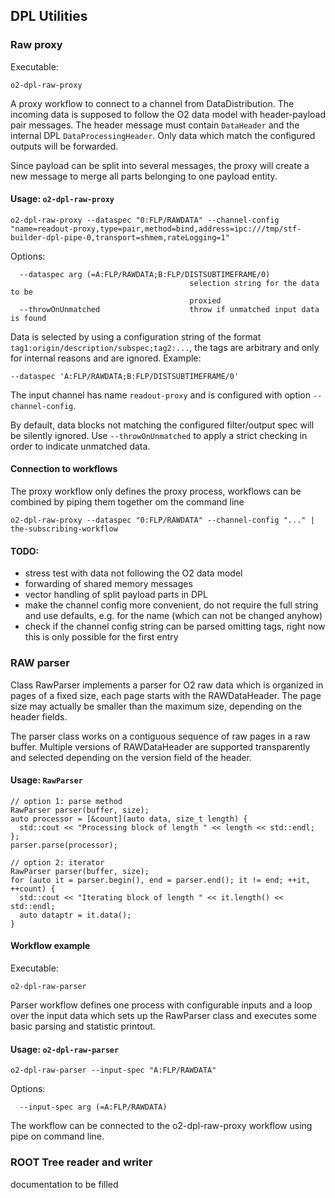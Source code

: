 <!-- doxy
\page refFrameworkUtils Utils
/doxy -->

## DPL Utilities

### Raw proxy
Executable:
```
o2-dpl-raw-proxy
```

A proxy workflow to connect to a channel from DataDistribution. The incoming
data is supposed to follow the O2 data model with header-payload pair messages.
The header message must contain `DataHeader` and the internal DPL `DataProcessingHeader`.
Only data which match the configured outputs will be forwarded.

Since payload can be split into several messages, the proxy will create a new
message to merge all parts belonging to one payload entity.

#### Usage: `o2-dpl-raw-proxy`
```
o2-dpl-raw-proxy --dataspec "0:FLP/RAWDATA" --channel-config "name=readout-proxy,type=pair,method=bind,address=ipc:///tmp/stf-builder-dpl-pipe-0,transport=shmem,rateLogging=1"
```

Options:
```
  --dataspec arg (=A:FLP/RAWDATA;B:FLP/DISTSUBTIMEFRAME/0)
                                        selection string for the data to be 
                                        proxied
  --throwOnUnmatched                    throw if unmatched input data is found
```

Data is selected by using a configuration string of the format
`tag1:origin/description/subspec;tag2:...`, the tags are arbitrary and only
for internal reasons and are ignored.
Example:
```
--dataspec 'A:FLP/RAWDATA;B:FLP/DISTSUBTIMEFRAME/0'
```

The input channel has name `readout-proxy` and is configured with option `--channel-config`.

By default, data blocks not matching the configured filter/output spec will be silently
ignored. Use `--throwOnUnmatched` to apply a strict checking in order to indicate unmatched
data.

#### Connection to workflows
The proxy workflow only defines the proxy process, workflows can be combined by piping them
together om the command line
```
o2-dpl-raw-proxy --dataspec "0:FLP/RAWDATA" --channel-config "..." | the-subscribing-workflow
```

#### TODO:
- stress test with data not following the O2 data model
- forwarding of shared memory messages
- vector handling of split payload parts in DPL
- make the channel config more convenient, do not require the full string and use
  defaults, e.g. for the name (which can not be changed anyhow)
- check if the channel config string can be parsed omitting tags, right now this
  is only possible for the first entry

### RAW parser
Class RawParser implements a parser for O2 raw data which is organized in pages of a
fixed size, each page starts with the RAWDataHeader. The page size may actually be
smaller than the maximum size, depending on the header fields.

The parser class works on a contiguous sequence of raw pages in a raw buffer.
Multiple versions of RAWDataHeader are supported transparently and selected depending
on the version field of the header.

#### Usage: `RawParser`
```
// option 1: parse method
RawParser parser(buffer, size);
auto processor = [&count](auto data, size_t length) {
  std::cout << "Processing block of length " << length << std::endl;
};
parser.parse(processor);

// option 2: iterator
RawParser parser(buffer, size);
for (auto it = parser.begin(), end = parser.end(); it != end; ++it, ++count) {
  std::cout << "Iterating block of length " << it.length() << std::endl;
  auto dataptr = it.data();
}
```

#### Workflow example
Executable:
```
o2-dpl-raw-parser
```

Parser workflow defines one process with configurable inputs and a loop over the input
data which sets up the RawParser class and executes some basic parsing and statistic
printout.

#### Usage: `o2-dpl-raw-parser`
```
o2-dpl-raw-parser --input-spec "A:FLP/RAWDATA"
```

Options:
```
  --input-spec arg (=A:FLP/RAWDATA)
```

The workflow can be connected to the o2-dpl-raw-proxy workflow using pipe on command line.

### ROOT Tree reader and writer
documentation to be filled
